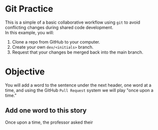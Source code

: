 # Git Practice #

This is a simple of a basic collaborative workflow using `git` to avoid conflicting changes during shared code development.  
In this example, you will:  
1. Clone a repo from GitHub to your computer.  
2. Create your own `dev/<initials>` branch.  
3. Request that your changes be merged back into the main branch.  

# Objective #  

You will add a word to the sentence under the next header, one word at a time, and using the GitHub `Pull Request` system we will play "once upon a time."  

## Add one word to this story ##  
Once upon a time, the professor asked their